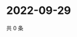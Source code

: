 # 2022-09-29

共 0 条

<!-- BEGIN WEIBO -->
<!-- 最后更新时间 Thu Sep 29 2022 03:19:43 GMT+0800 (China Standard Time) -->

<!-- END WEIBO -->
